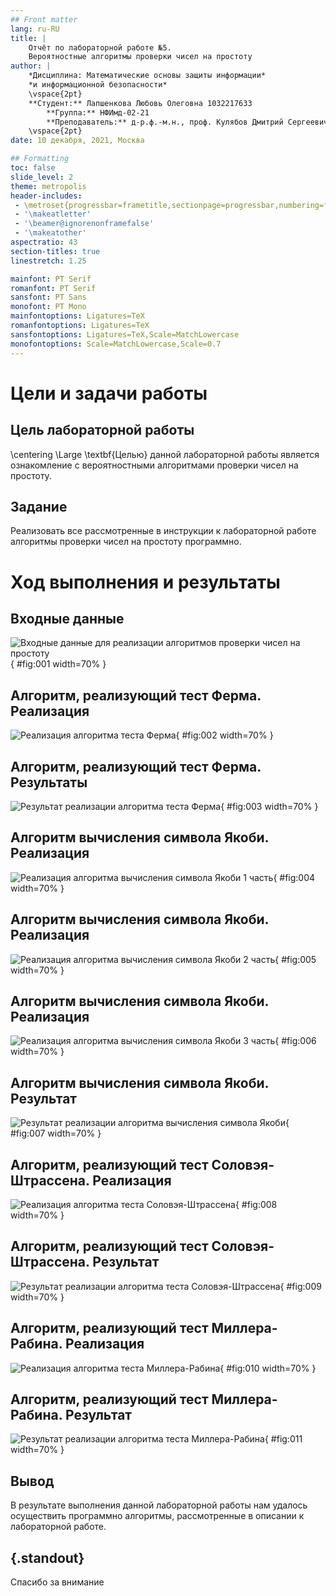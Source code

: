 ```yaml
---
## Front matter
lang: ru-RU
title: |
    Отчёт по лабораторной работе №5.  
    Вероятностные алгоритмы проверки чисел на простоту
author: |
    *Дисциплина: Математические основы защиты информации*  
    *и информационной безопасности*  
    \vspace{2pt}
    **Студент:** Лапшенкова Любовь Олеговна 1032217633  
		**Группа:** НФИмд-02-21  
		**Преподаватель:** д-р.ф.-м.н., проф. Кулябов Дмитрий Сергеевич
    \vspace{2pt}
date: 10 декабря, 2021, Москва

## Formatting
toc: false
slide_level: 2
theme: metropolis
header-includes:
 - \metroset{progressbar=frametitle,sectionpage=progressbar,numbering=fraction}
 - '\makeatletter'
 - '\beamer@ignorenonframefalse'
 - '\makeatother'
aspectratio: 43
section-titles: true
linestretch: 1.25

mainfont: PT Serif
romanfont: PT Serif
sansfont: PT Sans
monofont: PT Mono
mainfontoptions: Ligatures=TeX
romanfontoptions: Ligatures=TeX
sansfontoptions: Ligatures=TeX,Scale=MatchLowercase
monofontoptions: Scale=MatchLowercase,Scale=0.7
---
```


# Цели и задачи работы

## Цель лабораторной работы

\centering \Large \textbf{Целью} данной лабораторной работы является ознакомление с вероятностными алгоритмами проверки чисел на простоту.

## Задание

Реализовать все рассмотренные в инструкции к лабораторной работе алгоритмы проверки чисел на простоту программно.

# Ход выполнения и результаты

## Входные данные

![Входные данные для реализации алгоритмов проверки чисел на простоту](image/1.png){ #fig:001 width=70% }

## Алгоритм, реализующий тест Ферма. Реализация

![Реализация алгоритма теста Ферма](image/2.png){ #fig:002 width=70% }

## Алгоритм, реализующий тест Ферма. Результаты

![Результат реализации алгоритма теста Ферма](image/r1.png){ #fig:003 width=70% }

## Алгоритм вычисления символа Якоби. Реализация

![Реализация алгоритма вычисления символа Якоби 1 часть](image/3.png){ #fig:004 width=70% }

## Алгоритм вычисления символа Якоби. Реализация

![Реализация алгоритма вычисления символа Якоби 2 часть](image/4.png){ #fig:005 width=70% }

## Алгоритм вычисления символа Якоби. Реализация

![Реализация алгоритма вычисления символа Якоби 3 часть](image/5.png){ #fig:006 width=70% }

## Алгоритм вычисления символа Якоби. Результат

![Результат реализации алгоритма вычисления символа Якоби](image/r2.png){ #fig:007 width=70% }

## Алгоритм, реализующий тест Соловэя-Штрассена. Реализация

![Реализация алгоритма теста Соловэя-Штрассена](image/6.png){ #fig:008 width=70% }

## Алгоритм, реализующий тест Соловэя-Штрассена. Результат

![Результат реализации алгоритма теста Соловэя-Штрассена](image/r3.png){ #fig:009 width=70% }

## Алгоритм, реализующий тест Миллера-Рабина. Реализация

![Реализация алгоритма теста Миллера-Рабина](image/7.png){ #fig:010 width=70% }

## Алгоритм, реализующий тест Миллера-Рабина. Результат

![Результат реализации алгоритма теста Миллера-Рабина](image/r4.png){ #fig:011 width=70% }

## Вывод

В результате выполнения данной лабораторной работы нам удалось осуществить программно алгоритмы, рассмотренные в описании к лабораторной работе.

## {.standout}

Спасибо за внимание
